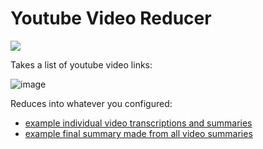 # Youtube Video Reducer

[![](https://licensebuttons.net/p/zero/1.0/88x31.png)](https://creativecommons.org/publicdomain/zero/1.0/)

Takes a list of youtube video links:

![image](https://user-images.githubusercontent.com/7863230/233854751-689e352e-1070-4004-af1a-2afa53df8509.png)

Reduces into whatever you configured:

- [example individual video transcriptions and summaries](https://github.com/MarcoWorms/youtube-videos-reducer/tree/main/example_transcriptions)
- [example final summary made from all video summaries](https://github.com/MarcoWorms/youtube-videos-reducer/blob/main/example_result.md)
